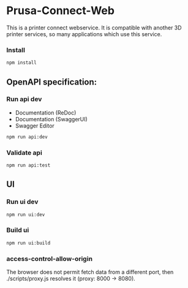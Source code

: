 # Prusa-Connect-Web
This is a printer connect webservice. It is compatible with another 3D printer services, so many applications which use this service.

### Install
```bash
npm install
```

## OpenAPI specification:

### Run api dev
  - Documentation (ReDoc)
  - Documentation (SwaggerUI)
  - Swagger Editor
```bash
npm run api:dev
```

### Validate api
```bash
npm run api:test
```

## UI

### Run ui dev
```bash
npm run ui:dev
```

### Build ui
```bash
npm run ui:build
```

### access-control-allow-origin
The browser does not permit fetch data from a different port, then ./scripts/proxy.js resolves it (proxy: 8000 -> 8080). 